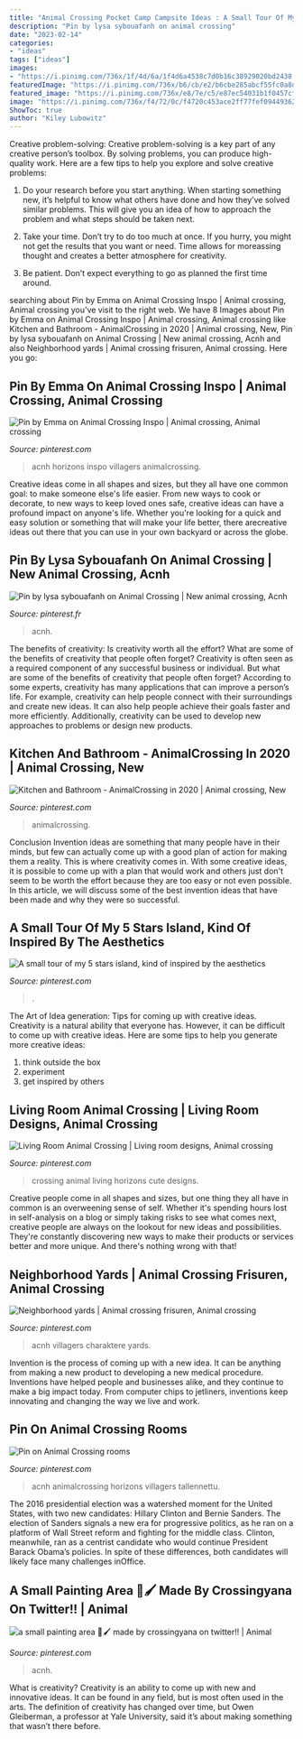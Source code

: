 ```yaml
---
title: "Animal Crossing Pocket Camp Campsite Ideas : A Small Tour Of My 5 Stars Island, Kind Of Inspired By The Aesthetics"
description: "Pin by lysa sybouafanh on animal crossing"
date: "2023-02-14"
categories:
- "ideas"
tags: ["ideas"]
images:
- "https://i.pinimg.com/736x/1f/4d/6a/1f4d6a4538c7d0b16c38929020bd2438.jpg"
featuredImage: "https://i.pinimg.com/736x/b6/cb/e2/b6cbe285abcf55fc0a8d59c1a094c8ad.jpg"
featured_image: "https://i.pinimg.com/736x/e8/7e/c5/e87ec54031b1f0457cfd953e7483381b.jpg"
image: "https://i.pinimg.com/736x/f4/72/0c/f4720c453ace2ff77fef094493620b62.jpg"
ShowToc: true
author: "Kiley Lubowitz"
---
```



Creative problem-solving:
Creative problem-solving is a key part of any creative person’s toolbox. By solving problems, you can produce high-quality work. Here are a few tips to help you explore and solve creative problems:
1) Do your research before you start anything. When starting something new, it’s helpful to know what others have done and how they’ve solved similar problems. This will give you an idea of how to approach the problem and what steps should be taken next.

2) Take your time. Don’t try to do too much at once. If you hurry, you might not get the results that you want or need. Time allows for moreassing thought and creates a better atmosphere for creativity.

3) Be patient. Don’t expect everything to go as planned the first time around.

	

		
searching about Pin by Emma on Animal Crossing Inspo | Animal crossing, Animal crossing you've visit to the right web. We have 8 Images about Pin by Emma on Animal Crossing Inspo | Animal crossing, Animal crossing like Kitchen and Bathroom - AnimalCrossing in 2020 | Animal crossing, New, Pin by lysa sybouafanh on Animal Crossing | New animal crossing, Acnh and also Neighborhood yards | Animal crossing frisuren, Animal crossing. Here you go:
		
    
## Pin By Emma On Animal Crossing Inspo | Animal Crossing, Animal Crossing

<img loading=lazy src="https://i.pinimg.com/736x/f4/72/0c/f4720c453ace2ff77fef094493620b62.jpg" onerror="this.onerror=null;this.src='https://tse1.mm.bing.net/th?id=OIP.N-TU3iI4wqvAAy3n-KCsGgHaFP&amp;pid=15.1';" alt="Pin by Emma on Animal Crossing Inspo | Animal crossing, Animal crossing">

_Source: pinterest.com_

>acnh horizons inspo villagers animalcrossing. 

	

Creative ideas come in all shapes and sizes, but they all have one common goal: to make someone else's life easier. From new ways to cook or decorate, to new ways to keep loved ones safe, creative ideas can have a profound impact on anyone's life. Whether you're looking for a quick and easy solution or something that will make your life better, there arecreative ideas out there that you can use in your own backyard or across the globe.

    
## Pin By Lysa Sybouafanh On Animal Crossing | New Animal Crossing, Acnh

<img loading=lazy src="https://i.pinimg.com/736x/a7/16/6e/a7166e24592e553521cb9e17e7c6fb94.jpg" onerror="this.onerror=null;this.src='https://tse1.mm.bing.net/th?id=OIP.MqYWxPYCzldZI9neKq0yiAHaEK&amp;pid=15.1';" alt="Pin by lysa sybouafanh on Animal Crossing | New animal crossing, Acnh">

_Source: pinterest.fr_

>acnh. 

	

The benefits of creativity: Is creativity worth all the effort? What are some of the benefits of creativity that people often forget?
Creativity is often seen as a required component of any successful business or individual. But what are some of the benefits of creativity that people often forget? According to some experts, creativity has many applications that can improve a person’s life. For example, creativity can help people connect with their surroundings and create new ideas. It can also help people achieve their goals faster and more efficiently. Additionally, creativity can be used to develop new approaches to problems or design new products.

    
## Kitchen And Bathroom - AnimalCrossing In 2020 | Animal Crossing, New

<img loading=lazy src="https://i.pinimg.com/736x/06/28/ed/0628ed6d0abd9fd5a53e621bf8267411.jpg" onerror="this.onerror=null;this.src='https://tse4.mm.bing.net/th?id=OIP.kib3qB3jElog23S6slXH7AHaHa&amp;pid=15.1';" alt="Kitchen and Bathroom - AnimalCrossing in 2020 | Animal crossing, New">

_Source: pinterest.com_

>animalcrossing. 

	

Conclusion
Invention ideas are something that many people have in their minds, but few can actually come up with a good plan of action for making them a reality. This is where creativity comes in. With some creative ideas, it is possible to come up with a plan that would work and others just don't seem to be worth the effort because they are too easy or not even possible. In this article, we will discuss some of the best invention ideas that have been made and why they were so successful.

    
## A Small Tour Of My 5 Stars Island, Kind Of Inspired By The Aesthetics

<img loading=lazy src="https://i.pinimg.com/736x/b6/cb/e2/b6cbe285abcf55fc0a8d59c1a094c8ad.jpg" onerror="this.onerror=null;this.src='https://tse2.mm.bing.net/th?id=OIP.zf9ysn4IOLoLvSxtXNoySwHaEK&amp;pid=15.1';" alt="A small tour of my 5 stars island, kind of inspired by the aesthetics">

_Source: pinterest.com_

>. 

	

The Art of Idea generation: Tips for coming up with creative ideas.
Creativity is a natural ability that everyone has. However, it can be difficult to come up with creative ideas. Here are some tips to help you generate more creative ideas: 
1. think outside the box 
2. experiment 
3. get inspired by others 

    
## Living Room Animal Crossing | Living Room Designs, Animal Crossing

<img loading=lazy src="https://i.pinimg.com/736x/e8/7e/c5/e87ec54031b1f0457cfd953e7483381b.jpg" onerror="this.onerror=null;this.src='https://tse1.mm.bing.net/th?id=OIP.CA8xVKzw0d0OWdQnX9FI9AHaEK&amp;pid=15.1';" alt="Living Room Animal Crossing | Living room designs, Animal crossing">

_Source: pinterest.com_

>crossing animal living horizons cute designs. 

	

Creative people come in all shapes and sizes, but one thing they all have in common is an overweening sense of self. Whether it's spending hours lost in self-analysis on a blog or simply taking risks to see what comes next, creative people are always on the lookout for new ideas and possibilities. They're constantly discovering new ways to make their products or services better and more unique. And there's nothing wrong with that!

    
## Neighborhood Yards | Animal Crossing Frisuren, Animal Crossing

<img loading=lazy src="https://i.pinimg.com/736x/1f/4d/6a/1f4d6a4538c7d0b16c38929020bd2438.jpg" onerror="this.onerror=null;this.src='https://tse2.mm.bing.net/th?id=OIP.EEzx4lOODJmiaeDYvuvGPgHaLU&amp;pid=15.1';" alt="Neighborhood yards | Animal crossing frisuren, Animal crossing">

_Source: pinterest.com_

>acnh villagers charaktere yards. 

	

Invention is the process of coming up with a new idea. It can be anything from making a new product to developing a new medical procedure. Inventions have helped people and businesses alike, and they continue to make a big impact today. From computer chips to jetliners, inventions keep innovating and changing the way we live and work.

    
## Pin On Animal Crossing Rooms

<img loading=lazy src="https://i.pinimg.com/736x/ba/e8/85/bae885e0f991cc6c28cff78bd4df6976.jpg" onerror="this.onerror=null;this.src='https://tse3.mm.bing.net/th?id=OIP.kg2LFTGTDoSxO99cipO3kQHaHa&amp;pid=15.1';" alt="Pin on Animal Crossing rooms">

_Source: pinterest.com_

>acnh animalcrossing horizons villagers tallennettu. 

	

The 2016 presidential election was a watershed moment for the United States, with two new candidates: Hillary Clinton and Bernie Sanders. The election of Sanders signals a new era for progressive politics, as he ran on a platform of Wall Street reform and fighting for the middle class. Clinton, meanwhile, ran as a centrist candidate who would continue President Barack Obama’s policies. In spite of these differences, both candidates will likely face many challenges inOffice.

    
## A Small Painting Area 🥺🖌 Made By Crossingyana On Twitter!! | Animal

<img loading=lazy src="https://i.pinimg.com/736x/46/d8/0a/46d80af62254e943a4e02d81d5adc401.jpg" onerror="this.onerror=null;this.src='https://tse4.mm.bing.net/th?id=OIP.QMaiZmdWClla35jYkFTDxgHaEJ&amp;pid=15.1';" alt="a small painting area 🥺🖌 made by crossingyana on twitter!! | Animal">

_Source: pinterest.com_

>acnh. 

	

What is creativity?
Creativity is an ability to come up with new and innovative ideas. It can be found in any field, but is most often used in the arts. The definition of creativity has changed over time, but Owen Gleiberman, a professor at Yale University, said it’s about making something that wasn’t there before.

